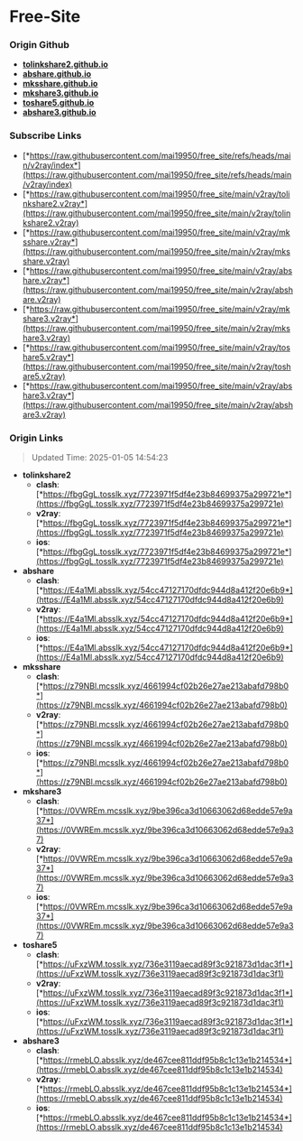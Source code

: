 # Free-Site

### Origin Github

- [**tolinkshare2.github.io**](https://github.com/tolinkshare2/tolinkshare2.github.io)
- [**abshare.github.io**](https://github.com/abshare/abshare.github.io)
- [**mksshare.github.io**](https://github.com/mksshare/mksshare.github.io)
- [**mkshare3.github.io**](https://github.com/mkshare3/mkshare3.github.io)
- [**toshare5.github.io**](https://github.com/toshare5/toshare5.github.io)
- [**abshare3.github.io**](https://github.com/abshare3/abshare3.github.io)

### Subscribe Links

- [*https://raw.githubusercontent.com/mai19950/free_site/refs/heads/main/v2ray/index*](https://raw.githubusercontent.com/mai19950/free_site/refs/heads/main/v2ray/index)
- [*https://raw.githubusercontent.com/mai19950/free_site/main/v2ray/tolinkshare2.v2ray*](https://raw.githubusercontent.com/mai19950/free_site/main/v2ray/tolinkshare2.v2ray)
- [*https://raw.githubusercontent.com/mai19950/free_site/main/v2ray/mksshare.v2ray*](https://raw.githubusercontent.com/mai19950/free_site/main/v2ray/mksshare.v2ray)
- [*https://raw.githubusercontent.com/mai19950/free_site/main/v2ray/abshare.v2ray*](https://raw.githubusercontent.com/mai19950/free_site/main/v2ray/abshare.v2ray)
- [*https://raw.githubusercontent.com/mai19950/free_site/main/v2ray/mkshare3.v2ray*](https://raw.githubusercontent.com/mai19950/free_site/main/v2ray/mkshare3.v2ray)
- [*https://raw.githubusercontent.com/mai19950/free_site/main/v2ray/toshare5.v2ray*](https://raw.githubusercontent.com/mai19950/free_site/main/v2ray/toshare5.v2ray)
- [*https://raw.githubusercontent.com/mai19950/free_site/main/v2ray/abshare3.v2ray*](https://raw.githubusercontent.com/mai19950/free_site/main/v2ray/abshare3.v2ray)

### Origin Links

> Updated Time: 2025-01-05 14:54:23

- **tolinkshare2**
  - **clash**: [*https://fbgGgL.tosslk.xyz/7723971f5df4e23b84699375a299721e*](https://fbgGgL.tosslk.xyz/7723971f5df4e23b84699375a299721e)
  - **v2ray**: [*https://fbgGgL.tosslk.xyz/7723971f5df4e23b84699375a299721e*](https://fbgGgL.tosslk.xyz/7723971f5df4e23b84699375a299721e)
  - **ios**: [*https://fbgGgL.tosslk.xyz/7723971f5df4e23b84699375a299721e*](https://fbgGgL.tosslk.xyz/7723971f5df4e23b84699375a299721e)
- **abshare**
  - **clash**: [*https://E4a1Ml.absslk.xyz/54cc47127170dfdc944d8a412f20e6b9*](https://E4a1Ml.absslk.xyz/54cc47127170dfdc944d8a412f20e6b9)
  - **v2ray**: [*https://E4a1Ml.absslk.xyz/54cc47127170dfdc944d8a412f20e6b9*](https://E4a1Ml.absslk.xyz/54cc47127170dfdc944d8a412f20e6b9)
  - **ios**: [*https://E4a1Ml.absslk.xyz/54cc47127170dfdc944d8a412f20e6b9*](https://E4a1Ml.absslk.xyz/54cc47127170dfdc944d8a412f20e6b9)
- **mksshare**
  - **clash**: [*https://z79NBl.mcsslk.xyz/4661994cf02b26e27ae213abafd798b0*](https://z79NBl.mcsslk.xyz/4661994cf02b26e27ae213abafd798b0)
  - **v2ray**: [*https://z79NBl.mcsslk.xyz/4661994cf02b26e27ae213abafd798b0*](https://z79NBl.mcsslk.xyz/4661994cf02b26e27ae213abafd798b0)
  - **ios**: [*https://z79NBl.mcsslk.xyz/4661994cf02b26e27ae213abafd798b0*](https://z79NBl.mcsslk.xyz/4661994cf02b26e27ae213abafd798b0)
- **mkshare3**
  - **clash**: [*https://0VWREm.mcsslk.xyz/9be396ca3d10663062d68edde57e9a37*](https://0VWREm.mcsslk.xyz/9be396ca3d10663062d68edde57e9a37)
  - **v2ray**: [*https://0VWREm.mcsslk.xyz/9be396ca3d10663062d68edde57e9a37*](https://0VWREm.mcsslk.xyz/9be396ca3d10663062d68edde57e9a37)
  - **ios**: [*https://0VWREm.mcsslk.xyz/9be396ca3d10663062d68edde57e9a37*](https://0VWREm.mcsslk.xyz/9be396ca3d10663062d68edde57e9a37)
- **toshare5**
  - **clash**: [*https://uFxzWM.tosslk.xyz/736e3119aecad89f3c921873d1dac3f1*](https://uFxzWM.tosslk.xyz/736e3119aecad89f3c921873d1dac3f1)
  - **v2ray**: [*https://uFxzWM.tosslk.xyz/736e3119aecad89f3c921873d1dac3f1*](https://uFxzWM.tosslk.xyz/736e3119aecad89f3c921873d1dac3f1)
  - **ios**: [*https://uFxzWM.tosslk.xyz/736e3119aecad89f3c921873d1dac3f1*](https://uFxzWM.tosslk.xyz/736e3119aecad89f3c921873d1dac3f1)
- **abshare3**
  - **clash**: [*https://rmebLO.absslk.xyz/de467cee811ddf95b8c1c13e1b214534*](https://rmebLO.absslk.xyz/de467cee811ddf95b8c1c13e1b214534)
  - **v2ray**: [*https://rmebLO.absslk.xyz/de467cee811ddf95b8c1c13e1b214534*](https://rmebLO.absslk.xyz/de467cee811ddf95b8c1c13e1b214534)
  - **ios**: [*https://rmebLO.absslk.xyz/de467cee811ddf95b8c1c13e1b214534*](https://rmebLO.absslk.xyz/de467cee811ddf95b8c1c13e1b214534)
